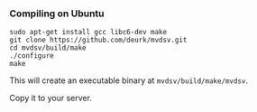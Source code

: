 ### Compiling on Ubuntu

```
sudo apt-get install gcc libc6-dev make
git clone https://github.com/deurk/mvdsv.git
cd mvdsv/build/make
./configure
make
```

This will create an executable binary at `mvdsv/build/make/mvdsv`.

Copy it to your server.
